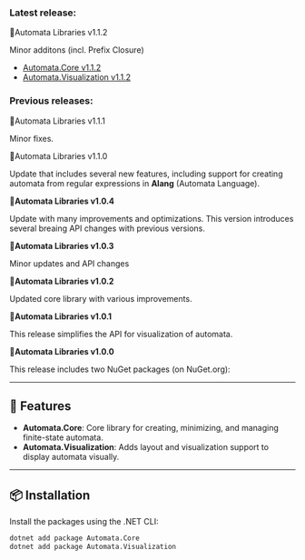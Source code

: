 ﻿### Latest release:
  🎉Automata Libraries v1.1.2
  
  Minor additons (incl. Prefix Closure)

- [Automata.Core v1.1.2](https://www.nuget.org/packages/Automata.Core)  
- [Automata.Visualization v1.1.2](https://www.nuget.org/packages/Automata.Visualization)  

 
 ### Previous releases:

  🎉Automata Libraries v1.1.1
  
  Minor fixes.

 🎉Automata Libraries v1.1.0
  
  Update that includes several new features, including support for creating automata from regular expressions in **Alang** (Automata Language).

🎉**Automata Libraries v1.0.4**

Update with many improvements and optimizations. This version introduces several breaing API changes with previous versions.


 🎉**Automata Libraries v1.0.3**  
 
 Minor updates and API changes 

 🎉**Automata Libraries v1.0.2**   
 
 Updated core library with various improvements. 

 🎉**Automata Libraries v1.0.1**  
 
 This release simplifies the API for visualization of automata. 

🎉**Automata Libraries v1.0.0**   

This release includes two NuGet packages (on NuGet.org):  

---

## 🚀 Features  
- **Automata.Core**: Core library for creating, minimizing, and managing finite-state automata.  
- **Automata.Visualization**: Adds layout and visualization support to display automata visually.  

---

## 📦 Installation  
Install the packages using the .NET CLI:

```bash
dotnet add package Automata.Core
dotnet add package Automata.Visualization